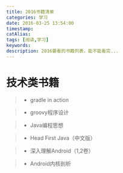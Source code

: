 ```yaml
---
title: 2016书籍清单
categories: 学习
date: 2016-03-25 13:54:00
timestamp:
catAlias:
tags: [阅读,学习]
keywords:
description: 2016要看的书籍列表，能不能看完...
---
```


# 技术类书籍
>- gradle in action 


>- groovy程序设计


>- Java编程思想


>- Head First Java（中文版）


>- 深入理解Android（1,2卷）


>- Android内核剖析



